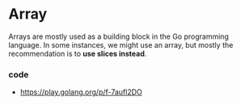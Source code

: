 # Array
Arrays are mostly used as a building block in the Go programming language. In some instances, we might use an array, but mostly the recommendation is to **use slices instead**.

### code
 - https://play.golang.org/p/f-7aufl2DO 